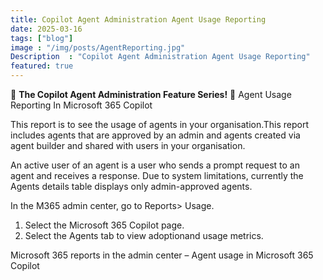 ```yaml
---
title: Copilot Agent Administration Agent Usage Reporting
date: 2025-03-16
tags: ["blog"]
image : "/img/posts/AgentReporting.jpg"
Description  : "Copilot Agent Administration Agent Usage Reporting"
featured: true
---
```

🚀 **The Copilot Agent Administration Feature Series!** 🚀
Agent Usage Reporting In Microsoft 365 Copilot

This report is to see the usage of agents in your organisation.This report includes agents that are approved by an admin and agents created via agent builder and shared with users in your organisation.

An active user of an agent is a user who sends a prompt request to an agent and receives a response.
Due to system limitations, currently the Agents details table displays only admin-approved agents.

In the M365 admin center, go to Reports> Usage.
1. Select the Microsoft 365 Copilot page.
2. Select the Agents tab to view adoptionand usage metrics.

Microsoft 365 reports in the admin center –
Agent usage in Microsoft 365 Copilot